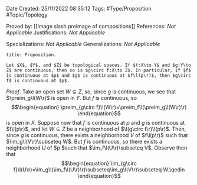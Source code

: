 <div class="topSpace"></div>

Date Created: 25/11/2022 08:35:12
Tags: #Type/Proposition #Topic/Topology

Proved by: [[Image slash preimage of compositions]]
References: _Not Applicable_
Justifications: _Not Applicable_

Specializations: _Not Applicable_
Generalizations: _Not Applicable_

``` ad-Proposition
title: Proposition.

Let $X$, $Y$, and $Z$ be topological spaces. If $f:X\to Y$ and $g:Y\to Z$ are continuous, then so is $g\circ f:X\to Z$. In particular, if $f$ is continuous at $p$ and $g$ is continuous at $f\l(p\r)$, then $g\circ f$ is continuous at $p$.

```

_Proof_. Take an open set $W\subseteq Z$, so, since $g$ is continuous, we see that $\preim_g\l(W\r)$ is open in $Y$. But $f$ is continuous, so
$$\begin{equation}
    \preim_{g\circ f}\l(W\r)=\preim_f\l(\preim_g\l(W\r)\r)
\end{equation}$$
is open in $X$. Suppose now that $f$ is continuous at $p$ and $g$ is continuous at $f\l(p\r)$, and let $W\subseteq Z$ be a neighborhood of $\l(g\circ f\r)\l(p\r)$. Then, since $g$ is continuous, there exists a neighborhood $V$ of $f\l(p\r)$ such that $\im_g\l(V\r)\subseteq W$. But $f$ is continuous, so there exists a neighborhood $U$ of $p $such that $\im_f\l(U\r)\subseteq V$. Observe then that
$$\begin{equation}
    \im_{g\circ f}\l(U\r)=\im_g\l(\im_f\l(U\r)\r)\subseteq\im_g\l(V\r)\subseteq W.\qedin
\end{equation}$$
